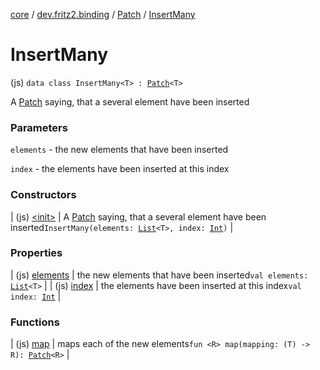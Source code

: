 [core](../../../index.md) / [dev.fritz2.binding](../../index.md) / [Patch](../index.md) / [InsertMany](./index.md)

# InsertMany

(js) `data class InsertMany<T> : `[`Patch`](../index.md)`<T>`

A [Patch](../index.md) saying, that a several element have been inserted

### Parameters

`elements` - the new elements that have been inserted

`index` - the elements have been inserted at this index

### Constructors

| (js) [&lt;init&gt;](-init-.md) | A [Patch](../index.md) saying, that a several element have been inserted`InsertMany(elements: `[`List`](https://kotlinlang.org/api/latest/jvm/stdlib/kotlin.collections/-list/index.html)`<T>, index: `[`Int`](https://kotlinlang.org/api/latest/jvm/stdlib/kotlin/-int/index.html)`)` |

### Properties

| (js) [elements](elements.md) | the new elements that have been inserted`val elements: `[`List`](https://kotlinlang.org/api/latest/jvm/stdlib/kotlin.collections/-list/index.html)`<T>` |
| (js) [index](--index--.md) | the elements have been inserted at this index`val index: `[`Int`](https://kotlinlang.org/api/latest/jvm/stdlib/kotlin/-int/index.html) |

### Functions

| (js) [map](map.md) | maps each of the new elements`fun <R> map(mapping: (T) -> R): `[`Patch`](../index.md)`<R>` |


